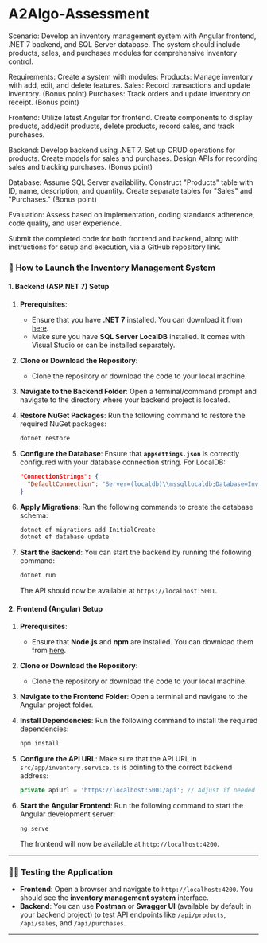 # A2Algo-Assessment
Scenario: Develop an inventory management system with Angular frontend, .NET 7 backend, and SQL Server database. The system should include products, sales, and purchases modules for comprehensive inventory control.

Requirements: Create a system with modules:
Products: Manage inventory with add, edit, and delete features.
Sales: Record transactions and update inventory. (Bonus point)
Purchases: Track orders and update inventory on receipt. (Bonus point)

Frontend: 
Utilize latest Angular for frontend. Create components to display products, add/edit products, delete products, record sales, and track purchases.

Backend: 
Develop backend using .NET 7. Set up CRUD operations for products. 
Create models for sales and purchases. Design APIs for recording sales and tracking purchases. (Bonus point)

Database: 
Assume SQL Server availability. Construct "Products" table with ID, name, description, and quantity. 
Create separate tables for "Sales" and "Purchases." (Bonus point)

Evaluation: 
Assess based on implementation, coding standards adherence, code quality, and user experience.

Submit the completed code for both frontend and backend, along with instructions for setup and execution, via a GitHub repository link.

### 📝 **How to Launch the Inventory Management System**

#### **1. Backend (ASP.NET 7) Setup**

1. **Prerequisites**:

   * Ensure that you have **.NET 7** installed. You can download it from [here](https://dotnet.microsoft.com/download/dotnet/7.0).
   * Make sure you have **SQL Server LocalDB** installed. It comes with Visual Studio or can be installed separately.

2. **Clone or Download the Repository**:

   * Clone the repository or download the code to your local machine.

3. **Navigate to the Backend Folder**:
   Open a terminal/command prompt and navigate to the directory where your backend project is located.

4. **Restore NuGet Packages**:
   Run the following command to restore the required NuGet packages:

   ```bash
   dotnet restore
   ```

5. **Configure the Database**:
   Ensure that **`appsettings.json`** is correctly configured with your database connection string. For LocalDB:

   ```json
   "ConnectionStrings": {
     "DefaultConnection": "Server=(localdb)\\mssqllocaldb;Database=InventoryDb;Trusted_Connection=True;"
   }
   ```

6. **Apply Migrations**:
   Run the following commands to create the database schema:

   ```bash
   dotnet ef migrations add InitialCreate
   dotnet ef database update
   ```

7. **Start the Backend**:
   You can start the backend by running the following command:

   ```bash
   dotnet run
   ```

   The API should now be available at `https://localhost:5001`.

#### **2. Frontend (Angular) Setup**

1. **Prerequisites**:

   * Ensure that **Node.js** and **npm** are installed. You can download them from [here](https://nodejs.org/).

2. **Clone or Download the Repository**:

   * Clone the repository or download the code to your local machine.

3. **Navigate to the Frontend Folder**:
   Open a terminal and navigate to the Angular project folder.

4. **Install Dependencies**:
   Run the following command to install the required dependencies:

   ```bash
   npm install
   ```

5. **Configure the API URL**:
   Make sure that the API URL in `src/app/inventory.service.ts` is pointing to the correct backend address:

   ```typescript
   private apiUrl = 'https://localhost:5001/api'; // Adjust if needed
   ```

6. **Start the Angular Frontend**:
   Run the following command to start the Angular development server:

   ```bash
   ng serve
   ```

   The frontend will now be available at `http://localhost:4200`.

---

### 🧑‍💼 **Testing the Application**

* **Frontend**: Open a browser and navigate to `http://localhost:4200`. You should see the **inventory management system** interface.
* **Backend**: You can use **Postman** or **Swagger UI** (available by default in your backend project) to test API endpoints like `/api/products`, `/api/sales`, and `/api/purchases`.

---
